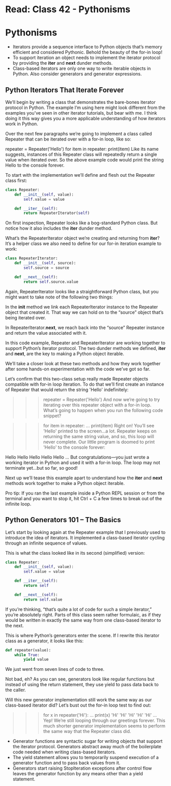 # Read: Class 42 - Pythonisms 

# Pythonisms

- Iterators provide a sequence interface to Python objects that’s memory efficient and considered Pythonic. Behold the beauty of the for-in loop!
- To support iteration an object needs to implement the iterator protocol by providing the __iter__ and __next__ dunder methods.
- Class-based iterators are only one way to write iterable objects in Python. Also consider generators and generator expressions.

## Python Iterators That Iterate Forever

We’ll begin by writing a class that demonstrates the bare-bones iterator protocol in Python. The example I’m using here might look different from the examples you’ve seen in other iterator tutorials, but bear with me. I think doing it this way gives you a more applicable understanding of how iterators work in Python.

Over the next few paragraphs we’re going to implement a class called Repeater that can be iterated over with a for-in loop, like so:

repeater = Repeater('Hello')
for item in repeater:
    print(item)
Like its name suggests, instances of this Repeater class will repeatedly return a single value when iterated over. So the above example code would print the string Hello to the console forever.

To start with the implementation we’ll define and flesh out the Repeater class first:

```py
class Repeater:
    def __init__(self, value):
        self.value = value

    def __iter__(self):
        return RepeaterIterator(self)
```

On first inspection, Repeater looks like a bog-standard Python class. But notice how it also includes the __iter__ dunder method.

What’s the RepeaterIterator object we’re creating and returning from __iter__? It’s a helper class we also need to define for our for-in iteration example to work:

``` py
class RepeaterIterator:
    def __init__(self, source):
        self.source = source

    def __next__(self):
        return self.source.value
```

Again, RepeaterIterator looks like a straightforward Python class, but you might want to take note of the following two things:

In the __init__ method we link each RepeaterIterator instance to the Repeater object that created it. That way we can hold on to the “source” object that’s being iterated over.

In RepeaterIterator.__next__, we reach back into the “source” Repeater instance and return the value associated with it.

In this code example, Repeater and RepeaterIterator are working together to support Python’s iterator protocol. The two dunder methods we defined, __iter__ and __next__, are the key to making a Python object iterable.

We’ll take a closer look at these two methods and how they work together after some hands-on experimentation with the code we’ve got so far.

Let’s confirm that this two-class setup really made Repeater objects compatible with for-in loop iteration. To do that we’ll first create an instance of Repeater that would return the string 'Hello' indefinitely:

>>> repeater = Repeater('Hello')
And now we’re going to try iterating over this repeater object with a for-in loop. What’s going to happen when you run the following code snippet?

>>> for item in repeater:
...     print(item)
Right on! You’ll see 'Hello' printed to the screen…a lot. Repeater keeps on returning the same string value, and so, this loop will never complete. Our little program is doomed to print 'Hello' to the console forever:

Hello
Hello
Hello
Hello
Hello
...
But congratulations—you just wrote a working iterator in Python and used it with a for-in loop. The loop may not terminate yet…but so far, so good!

Next up we’ll tease this example apart to understand how the __iter__ and __next__ methods work together to make a Python object iterable.

Pro tip: If you ran the last example inside a Python REPL session or from the terminal and you want to stop it, hit Ctrl + C a few times to break out of the infinite loop.

## Python Generators 101 – The Basics

Let’s start by looking again at the Repeater example that I previously used to introduce the idea of iterators. It implemented a class-based iterator cycling through an infinite sequence of values.

This is what the class looked like in its second (simplified) version:

```py
class Repeater:
    def __init__(self, value):
        self.value = value

    def __iter__(self):
        return self

    def __next__(self):
        return self.value
```

If you’re thinking, “that’s quite a lot of code for such a simple iterator,” you’re absolutely right. Parts of this class seem rather formulaic, as if they would be written in exactly the same way from one class-based iterator to the next.

This is where Python’s generators enter the scene. If I rewrite this iterator class as a generator, it looks like this:

```py
def repeater(value):
    while True:
        yield value
```

We just went from seven lines of code to three.

Not bad, eh? As you can see, generators look like regular functions but instead of using the return statement, they use yield to pass data back to the caller.

Will this new generator implementation still work the same way as our class-based iterator did? Let’s bust out the for-in loop test to find out:

>>> for x in repeater('Hi'):
...    print(x)
'Hi'
'Hi'
'Hi'
'Hi'
'Hi'
...
Yep! We’re still looping through our greetings forever. This much shorter generator implementation seems to perform the same way that the Repeater class did.

- Generator functions are syntactic sugar for writing objects that support the iterator protocol. Generators abstract away much of the boilerplate code needed when writing class-based iterators.
- The yield statement allows you to temporarily suspend execution of a generator function and to pass back values from it.
- Generators start raising StopIteration exceptions after control flow leaves the generator function by any means other than a yield statement.
